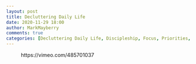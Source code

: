 ```yaml
---
layout: post
title: Decluttering Daily Life
date: 2020-11-29 18:00
author: MarkMayberry
comments: true
categories: [Decluttering Daily Life, Discipleship, Focus, Priorities, Sermon]
---
```

<!-- wp:core-embed/vimeo {"url":"https://vimeo.com/485701037","type":"video","providerNameSlug":"vimeo","className":"wp-embed-aspect-4-3 wp-has-aspect-ratio"} -->
<figure class="wp-block-embed-vimeo wp-block-embed is-type-video is-provider-vimeo wp-embed-aspect-4-3 wp-has-aspect-ratio"><div class="wp-block-embed__wrapper">
https://vimeo.com/485701037
</div></figure>
<!-- /wp:core-embed/vimeo -->
